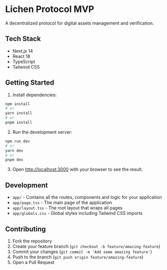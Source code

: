 # Lichen Protocol MVP

A decentralized protocol for digital assets management and verification.

## Tech Stack

- Next.js 14
- React 18
- TypeScript
- Tailwind CSS

## Getting Started

1. Install dependencies:
```bash
npm install
# or
yarn install
# or
pnpm install
```

2. Run the development server:
```bash
npm run dev
# or
yarn dev
# or
pnpm dev
```

3. Open [http://localhost:3000](http://localhost:3000) with your browser to see the result.

## Development

- `app/` - Contains all the routes, components and logic for your application
- `app/page.tsx` - The main page of the application
- `app/layout.tsx` - The root layout that wraps all pages
- `app/globals.css` - Global styles including Tailwind CSS imports

## Contributing

1. Fork the repository
2. Create your feature branch (`git checkout -b feature/amazing-feature`)
3. Commit your changes (`git commit -m 'Add some amazing feature'`)
4. Push to the branch (`git push origin feature/amazing-feature`)
5. Open a Pull Request